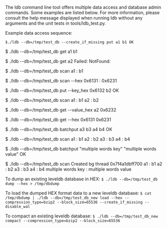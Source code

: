 The ldb command line tool offers multiple data access and database admin commands. Some examples are listed below. For more information, please consult the help message displayed when running ldb without any arguments and the unit tests in tools/ldb_test.py.

Example data access sequence:

`
$./ldb --db=/tmp/test_db --create_if_missing put a1 b1
OK 
`

$ ./ldb --db=/tmp/test_db get a1
b1
 
$ ./ldb --db=/tmp/test_db get a2
Failed: NotFound:

$ ./ldb --db=/tmp/test_db scan
a1 : b1
 
$ ./ldb --db=/tmp/test_db scan --hex
0x6131 : 0x6231
 
$ ./ldb --db=/tmp/test_db put --key_hex 0x6132 b2
OK
 
$ ./ldb --db=/tmp/test_db scan
a1 : b1
a2 : b2
 
$ ./ldb --db=/tmp/test_db get --value_hex a2
0x6232
 
$ ./ldb --db=/tmp/test_db get --hex 0x6131
0x6231
 
$ ./ldb --db=/tmp/test_db batchput a3 b3 a4 b4
OK
 
$ ./ldb --db=/tmp/test_db scan
a1 : b1
a2 : b2
a3 : b3
a4 : b4
 
$ ./ldb --db=/tmp/test_db batchput "multiple words key" "multiple words value"
OK
 
$ ./ldb --db=/tmp/test_db scan
Created bg thread 0x7f4a1dbff700
a1 : b1
a2 : b2
a3 : b3
a4 : b4
multiple words key : multiple words value


To dump an existing leveldb database in HEX:
`
$ ./ldb --db=/tmp/test_db dump --hex > /tmp/dbdump
`

To load the dumped HEX format data to a new leveldb database:
`
$ cat /tmp/dbdump | ./ldb --db=/tmp/test_db_new load --hex --compression_type=bzip2 --block_size=65536 --create_if_missing --disable_wal
`

To compact an existing leveldb database:
`
$ ./ldb --db=/tmp/test_db_new compact --compression_type=bzip2 --block_size=65536
`